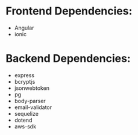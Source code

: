 # Frontend Dependencies:

- Angular
- ionic

# Backend Dependencies:

- express
- bcryptjs
- jsonwebtoken
- pg
- body-parser
- email-validator
- sequelize
- dotend
- aws-sdk
